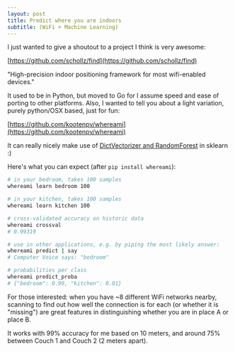 ```yaml
---
layout: post
title: Predict where you are indoors
subtitle: (WiFi + Machine Learning)
---
```


I just wanted to give a shoutout to a project I think is very awesome:

[https://github.com/schollz/find](https://github.com/schollz/find)

"High-precision indoor positioning framework for most wifi-enabled devices."

It used to be in Python, but moved to Go for I assume speed and ease of porting to other platforms.
Also, I wanted to tell you about a light variation, purely python/OSX based, just for fun:

[https://github.com/kootenpv/whereami](https://github.com/kootenpv/whereami)

It can really nicely make use of [DictVectorizer and RandomForest](https://github.com/kootenpv/whereami/blob/master/whereami/pipeline.py) in sklearn :)

Here's what you can expect (after `pip install whereami`):

```bash
# in your bedroom, takes 100 samples
whereami learn bedroom 100

# in your kitchen, takes 100 samples
whereami learn kitchen 100

# cross-validated accuracy on historic data
whereami crossval
# 0.99319

# use in other applications, e.g. by piping the most likely answer:
whereami predict | say
# Computer Voice says: "bedroom"

# probabilities per class
whereami predict_proba
# {"bedroom": 0.99, "kitchen": 0.01}
```

For those interested: when you have ~8 different WiFi networks nearby, scanning to find out how well the connection is for each (or whether it is "missing") are great features in distinguishing whether you are in place A or place B.

It works with 99% accuracy for me based on 10 meters, and around 75% between Couch 1 and Couch 2 (2 meters apart).
